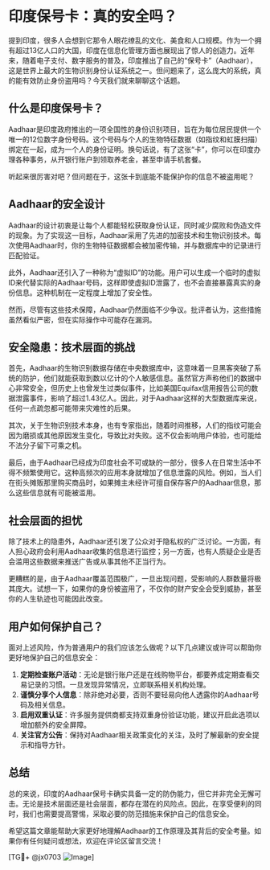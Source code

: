# 印度保号卡：真的安全吗？

提到印度，很多人会想到它那令人眼花缭乱的文化、美食和人口规模。作为一个拥有超过13亿人口的大国，印度在信息化管理方面也展现出了惊人的创造力。近年来，随着电子支付、数字服务的普及，印度推出了自己的“保号卡”（Aadhaar），这是世界上最大的生物识别身份认证系统之一。但问题来了，这么庞大的系统，真的能有效防止身份盗用吗？今天我们就来聊聊这个话题。

## 什么是印度保号卡？

Aadhaar是印度政府推出的一项全国性的身份识别项目，旨在为每位居民提供一个唯一的12位数字身份号码。这个号码与个人的生物特征数据（如指纹和虹膜扫描）绑定在一起，成为一个人的身份证明。换句话说，有了这张“卡”，你可以在印度办理各种事务，从开银行账户到领取养老金，甚至申请手机套餐。

听起来很厉害对吧？但问题在于，这张卡到底能不能保护你的信息不被盗用呢？

## Aadhaar的安全设计

Aadhaar的设计初衷是让每个人都能轻松获取身份认证，同时减少腐败和伪造文件的现象。为了实现这一目标，Aadhaar采用了先进的加密技术和生物识别技术。每次使用Aadhaar时，你的生物特征数据都会被加密传输，并与数据库中的记录进行匹配验证。

此外，Aadhaar还引入了一种称为“虚拟ID”的功能。用户可以生成一个临时的虚拟ID来代替实际的Aadhaar号码，这样即使虚拟ID泄露了，也不会直接暴露真实的身份信息。这种机制在一定程度上增加了安全性。

然而，尽管有这些技术保障，Aadhaar仍然面临不少争议。批评者认为，这些措施虽然看似严密，但在实际操作中可能存在漏洞。

## 安全隐患：技术层面的挑战

首先，Aadhaar的生物识别数据存储在中央数据库中，这意味着一旦黑客突破了系统的防护，他们就能获取到数以亿计的个人敏感信息。虽然官方声称他们的数据中心非常安全，但历史上也曾发生过类似事件，比如美国Equifax信用报告公司的数据泄露事件，影响了超过1.43亿人。因此，对于Aadhaar这样的大型数据库来说，任何一点疏忽都可能带来灾难性的后果。

其次，关于生物识别技术本身，也有专家指出，随着时间推移，人们的指纹可能会因为磨损或其他原因发生变化，导致比对失败。这不仅会影响用户体验，也可能给不法分子留下可乘之机。

最后，由于Aadhaar已经成为印度社会不可或缺的一部分，很多人在日常生活中不得不频繁使用它。这种高频次的应用本身就增加了信息泄露的风险。例如，当人们在街头摊贩那里购买商品时，如果摊主未经许可擅自保存客户的Aadhaar信息，那么这些信息就有可能被滥用。

## 社会层面的担忧

除了技术上的隐患外，Aadhaar还引发了公众对于隐私权的广泛讨论。一方面，有人担心政府会利用Aadhaar收集的信息进行监控；另一方面，也有人质疑企业是否会滥用这些数据来推送广告或从事其他不正当行为。

更糟糕的是，由于Aadhaar覆盖范围极广，一旦出现问题，受影响的人群数量将极其庞大。试想一下，如果你的身份被盗用了，不仅你的财产安全会受到威胁，甚至你的人生轨迹也可能因此改变。

## 用户如何保护自己？

面对上述风险，作为普通用户的我们应该怎么做呢？以下几点建议或许可以帮助你更好地保护自己的信息安全：

1. **定期检查账户活动**：无论是银行账户还是在线购物平台，都要养成定期查看交易记录的习惯。一旦发现异常情况，立即联系相关机构处理。
2. **谨慎分享个人信息**：除非绝对必要，否则不要轻易向他人透露你的Aadhaar号码及相关信息。
3. **启用双重认证**：许多服务提供商都支持双重身份验证功能，建议开启此选项以增加额外的安全屏障。
4. **关注官方公告**：保持对Aadhaar相关政策变化的关注，及时了解最新的安全提示和指导方针。

## 总结

总的来说，印度的Aadhaar保号卡确实具备一定的防伪能力，但它并非完全无懈可击。无论是技术层面还是社会层面，都存在潜在的风险点。因此，在享受便利的同时，我们也需要提高警惕，采取必要的防范措施来保护自己的信息安全。

希望这篇文章能帮助大家更好地理解Aadhaar的工作原理及其背后的安全考量。如果你有任何疑问或想法，欢迎在评论区留言交流！

[TG💪+ @jx0703 ![Image](https://github.com/user-attachments/assets/dbca1d08-cadb-493c-b0ec-ad6f7a83f270)]